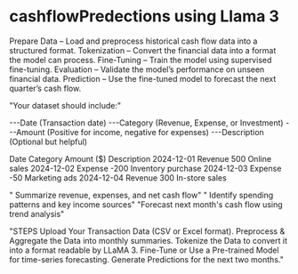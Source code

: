 # cashflowPredections using Llama 3


Prepare Data – Load and preprocess historical cash flow data into a structured format.
Tokenization – Convert the financial data into a format the model can process.
Fine-Tuning – Train the model using supervised fine-tuning.
Evaluation – Validate the model’s performance on unseen financial data.
Prediction – Use the fine-tuned model to forecast the next quarter’s cash flow.



"Your dataset should include:"

---Date (Transaction date)
---Category (Revenue, Expense, or Investment)
---Amount (Positive for income, negative for expenses)
---Description (Optional but helpful)

Date	Category	Amount ($)	Description
2024-12-01	Revenue	500	Online sales
2024-12-02	Expense	-200	Inventory purchase
2024-12-03	Expense	-50	Marketing ads
2024-12-04	Revenue	300	In-store sales


" Summarize revenue, expenses, and net cash flow"
" Identify spending patterns and key income sources"
"Forecast next month's cash flow using trend analysis"

"STEPS
Upload Your Transaction Data (CSV or Excel format).
Preprocess & Aggregate the Data into monthly summaries.
Tokenize the Data to convert it into a format readable by LLaMA 3.
Fine-Tune or Use a Pre-trained Model for time-series forecasting.
Generate Predictions for the next two months."
